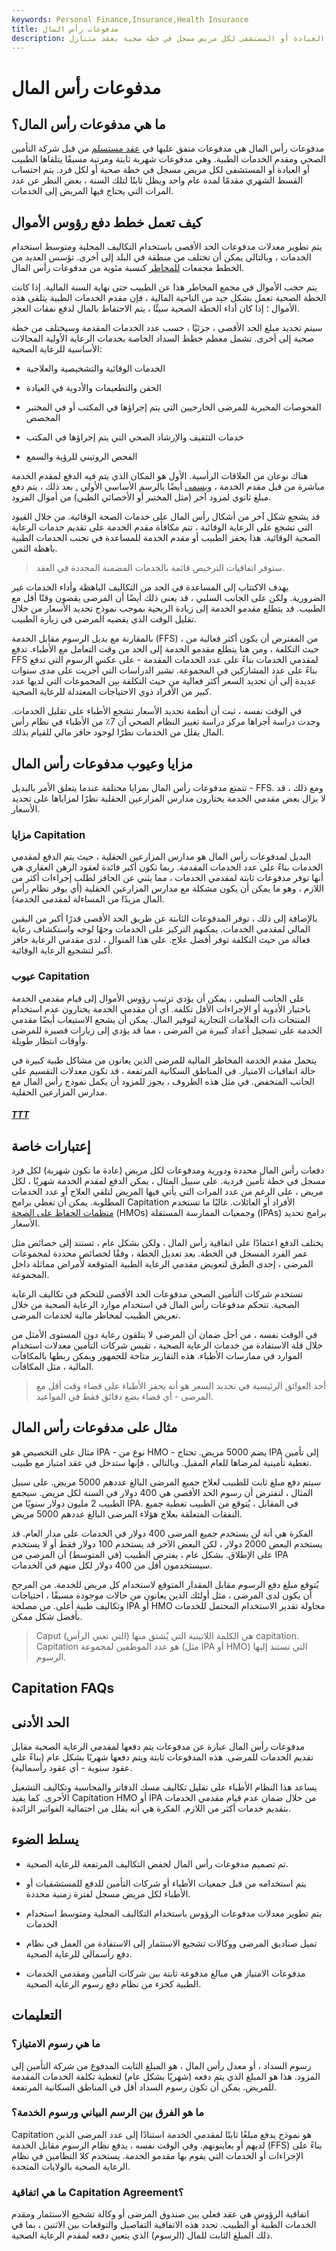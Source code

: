 ```yaml
---
keywords: Personal Finance,Insurance,Health Insurance
title: مدفوعات رأس المال
description: مدفوعات رأس المال هي دفعات شهرية يتلقاها الطبيب أو العيادة أو المستشفى لكل مريض مسجل في خطة صحية بعقد متنازل.
---
```


# مدفوعات رأس المال
## ما هي مدفوعات رأس المال؟

مدفوعات رأس المال هي مدفوعات متفق عليها في [عقد مستسلم](/capitated-contract) من قبل شركة التأمين الصحي ومقدم الخدمات الطبية. وهي مدفوعات شهرية ثابتة ومرتبة مسبقًا يتلقاها الطبيب أو العيادة أو المستشفى لكل مريض مسجل في خطة صحية أو لكل فرد. يتم احتساب القسط الشهري مقدمًا لمدة عام واحد ويظل ثابتًا لتلك السنة ، بغض النظر عن عدد المرات التي يحتاج فيها المريض إلى الخدمات.

## كيف تعمل خطط دفع رؤوس الأموال

يتم تطوير معدلات مدفوعات الحد الأقصى باستخدام التكاليف المحلية ومتوسط استخدام الخدمات ، وبالتالي يمكن أن تختلف من منطقة في البلد إلى أخرى. تؤسس العديد من الخطط مجمعات [للمخاطر](/risk) كنسبة مئوية من مدفوعات رأس المال.

يتم حجب الأموال في مجمع المخاطر هذا عن الطبيب حتى نهاية السنة المالية. إذا كانت الخطة الصحية تعمل بشكل جيد من الناحية المالية ، فإن مقدم الخدمات الطبية يتلقى هذه الأموال ؛ إذا كان أداء الخطة الصحية سيئًا ، يتم الاحتفاظ بالمال لدفع نفقات العجز.

سيتم تحديد مبلغ الحد الأقصى ، جزئيًا ، حسب عدد الخدمات المقدمة وسيختلف من خطة صحية إلى أخرى. تشمل معظم خطط السداد الخاصة بخدمات الرعاية الأولية المجالات الأساسية للرعاية الصحية:

- الخدمات الوقائية والتشخيصية والعلاجية

- الحقن والتطعيمات والأدوية في العيادة

- الفحوصات المخبرية للمرضى الخارجيين التي يتم إجراؤها في المكتب أو في المختبر المخصص

- خدمات التثقيف والإرشاد الصحي التي يتم إجراؤها في المكتب

- الفحص الروتيني للرؤية والسمع

هناك نوعان من العلاقات الرأسية. الأول هو المكان الذي يتم فيه الدفع لمقدم الخدمة مباشرة من قبل مقدم الخدمة ، [ويسمى](/insurance) أيضًا بالرسم الأساسي الأولي [.](/insurance) بعد ذلك ، يتم دفع مبلغ ثانوي لمزود آخر (مثل المختبر أو الأخصائي الطبي) من أموال المزود.

قد يشجع شكل آخر من أشكال رأس المال على خدمات الصحة الوقائية. من خلال القيود التي تشجع على الرعاية الوقائية ، تتم مكافأة مقدم الخدمة على تقديم خدمات الرعاية الصحية الوقائية. هذا يحفز الطبيب أو مقدم الخدمة للمساعدة في تجنب الخدمات الطبية باهظة الثمن.

> ستوفر اتفاقيات الترخيص قائمة بالخدمات المضمنة المحددة في العقد.

>

يهدف الاكتتاب إلى المساعدة في الحد من التكاليف الباهظة وأداء الخدمات غير الضرورية. ولكن على الجانب السلبي ، قد يعني ذلك أيضًا أن المرضى يقضون وقتًا أقل مع الطبيب. قد يتطلع مقدمو الخدمة إلى زيادة الربحية بموجب نموذج تحديد الأسعار من خلال تقليل الوقت الذي يقضيه المرضى في زيارة الطبيب.

بالمقارنة مع بديل الرسوم مقابل الخدمة (FFS) ، من المفترض أن يكون أكثر فعالية من حيث التكلفة ، ومن هنا يتطلع مقدمو الخدمة إلى الحد من وقت التعامل مع الأطباء. تدفع FFS لمقدمي الخدمات بناءً على عدد الخدمات المقدمة - على عكس الرسوم التي تدفع بناءً على عدد المشاركين في المجموعة. تشير الدراسات التي أُجريت على مدى سنوات عديدة إلى أن تحديد السعر أكثر فعالية من حيث التكلفة بين المجموعات التي لديها عدد كبير من الأفراد ذوي الاحتياجات المعتدلة للرعاية الصحية.

في الوقت نفسه ، ثبت أن أنظمة تحديد الأسعار تشجع الأطباء على تقليل الخدمات. وجدت دراسة أجراها مركز دراسة تغيير النظام الصحي أن 7٪ من الأطباء في نظام رأس المال يقلل من الخدمات نظرًا لوجود حافز مالي للقيام بذلك.

## مزايا وعيوب مدفوعات رأس المال

تتمتع مدفوعات رأس المال بمزايا مختلفة عندما يتعلق الأمر بالبديل - FFS. ومع ذلك ، قد لا يزال بعض مقدمي الخدمة يختارون مدارس المزارعين الحقلية نظرًا لمزاياها على تحديد الأسعار.

### مزايا Capitation

البديل لمدفوعات رأس المال هو مدارس المزارعين الحقلية ، حيث يتم الدفع لمقدمي الخدمات بناءً على عدد الخدمات المقدمة. ربما تكون أكبر فائدة لعقود الرهن العقاري هي أنها توفر مدفوعات ثابتة لمقدمي الخدمات ، مما يثني عن الحافز لطلب إجراءات أكثر من اللازم ، وهو ما يمكن أن يكون مشكلة مع مدارس المزارعين الحقلية (أي يوفر نظام رأس المال مزيدًا من المساءلة لمقدمي الخدمة).

بالإضافة إلى ذلك ، توفر المدفوعات الثابتة عن طريق الحد الأقصى قدرًا أكبر من اليقين المالي لمقدمي الخدمات. يمكنهم التركيز على الخدمات وجهًا لوجه واستكشاف رعاية فعالة من حيث التكلفة توفر أفضل علاج. على هذا المنوال ، لدى مقدمي الرعاية حافز أكبر لتشجيع الرعاية الوقائية.

### عيوب Capitation

على الجانب السلبي ، يمكن أن يؤدي ترتيب رؤوس الأموال إلى قيام مقدمي الخدمة باختيار الأدوية أو الإجراءات الأقل تكلفة. أي أن مقدمي الخدمة يختارون عدم استخدام المنتجات ذات العلامات التجارية لتوفير المال. يمكن أن يشجع الاستيعاب أيضًا مقدمي الخدمة على تسجيل أعداد كبيرة من المرضى ، مما قد يؤدي إلى زيارات قصيرة للمرضى وأوقات انتظار طويلة.

يتحمل مقدم الخدمة المخاطر المالية للمرضى الذين يعانون من مشاكل طبية كبيرة في حالة اتفاقيات الامتياز. في المناطق السكانية المرتفعة ، قد تكون معدلات التقسيم على الجانب المنخفض. في مثل هذه الظروف ، يجوز للمزود أن يكمل نموذج رأس المال مع مدارس المزارعين الحقلية.

<h5> <a href=""> TTT </a> </h5>

## إعتبارات خاصة

دفعات رأس المال محددة ودورية ومدفوعات لكل مريض (عادة ما تكون شهرية) لكل فرد مسجل في خطة تأمين فردية. على سبيل المثال ، يمكن الدفع لمقدم الخدمة شهريًا ، لكل مريض ، على الرغم من عدد المرات التي يأتي فيها المريض لتلقي العلاج أو عدد الخدمات المطلوبة. يمكن أن تغطي برامج Capitation الأفراد أو العائلات. غالبًا ما تستخدم [منظمات الحفاظ على الصحة](/hmo) (HMOs) وجمعيات الممارسة المستقلة (IPAs) برامج تحديد الأسعار.

يختلف الدفع اعتمادًا على اتفاقية رأس المال ، ولكن بشكل عام ، تستند إلى خصائص مثل عمر الفرد المسجل في الخطة. يعد تعديل الخطة ، وفقًا لخصائص محددة لمجموعات المرضى ، إحدى الطرق لتعويض مقدمي الرعاية الطبية المتوقعة لأمراض مماثلة داخل المجموعة.

تستخدم شركات التأمين الصحي مدفوعات الحد الأقصى للتحكم في تكاليف الرعاية الصحية. تتحكم مدفوعات رأس المال في استخدام موارد الرعاية الصحية من خلال تعريض الطبيب لمخاطر مالية لخدمات المرضى.

في الوقت نفسه ، من أجل ضمان أن المرضى لا يتلقون رعاية دون المستوى الأمثل من خلال قلة الاستفادة من خدمات الرعاية الصحية ، تقيس شركات التأمين معدلات استخدام الموارد في ممارسات الأطباء. هذه التقارير متاحة للجمهور ويمكن ربطها بالمكافآت المالية ، مثل المكافآت.

> أحد العوائق الرئيسية في تحديد السعر هو أنه يحفز الأطباء على قضاء وقت أقل مع المرضى - أي قضاء بضع دقائق فقط في المواعيد.

>

## مثال على مدفوعات رأس المال

مثال على التخصيص هو IPA - نوع من HMO - يضم 5000 مريض. تحتاج IPA إلى تأمين تغطية تأمينية لمرضاها للعام المقبل. وبالتالي ، فإنها ستدخل في عقد امتياز مع طبيب.

سيتم دفع مبلغ ثابت للطبيب لعلاج جميع المرضى البالغ عددهم 5000 مريض. على سبيل المثال ، لنفترض أن رسوم الحد الأقصى هي 400 دولار في السنة لكل مريض. سيجمع الطبيب 2 مليون دولار سنويًا من IPA. في المقابل ، يُتوقع من الطبيب تغطية جميع النفقات المتعلقة بعلاج هؤلاء المرضى البالغ عددهم 5000 مريض.

الفكرة هي أنه لن يستخدم جميع المرضى 400 دولار في الخدمات على مدار العام. قد يستخدم البعض 2000 دولار ، لكن البعض الآخر قد يستخدم 100 دولار فقط أو لا يستخدم على الإطلاق. بشكل عام ، يفترض الطبيب (في المتوسط) أن المرضى من IPA سيستخدمون أقل من 400 دولار لكل منهم في الخدمات.

يُتوقع مبلغ دفع الرسوم مقابل المقدار المتوقع لاستخدام كل مريض للخدمة. من المرجح أن يكون لدى المرضى ، مثل أولئك الذين يعانون من حالات موجودة مسبقًا ، احتياجات وتكاليف طبية أعلى. من مصلحة IPA أو HMO محاولة تقدير الاستخدام المحتمل للخدمات بأفضل شكل ممكن.

> Caput (التي تعني الرأس) هي الكلمة اللاتينية التي يُشتق منها capitation. Capitation هو عدد الموظفين لمجموعة (مثل IPA أو HMO) التي تستند إليها الرسوم.

>

## Capitation FAQs

## الحد الأدنى

مدفوعات رأس المال عبارة عن مدفوعات يتم دفعها لمقدمي الرعاية الصحية مقابل تقديم الخدمات للمرضى. هذه المدفوعات ثابتة ويتم دفعها شهريًا بشكل عام (بناءً على عقود سنوية - أي عقود رأسمالية).

يساعد هذا النظام الأطباء على تقليل تكاليف مسك الدفاتر والمحاسبة وتكاليف التشغيل الأخرى. كما يفيد Capitation HMO أو IPA من خلال ضمان عدم قيام مقدمي الخدمات بتقديم خدمات أكثر من اللازم. الفكرة هي أنه يقلل من احتمالية الفواتير الزائدة.

## يسلط الضوء

- تم تصميم مدفوعات رأس المال لخفض التكاليف المرتفعة للرعاية الصحية.

- يتم استخدامه من قبل جمعيات الأطباء أو شركات التأمين للدفع للمستشفيات أو الأطباء لكل مريض مسجل لفترة زمنية محددة.

- يتم تطوير معدلات مدفوعات الرؤوس باستخدام التكاليف المحلية ومتوسط استخدام الخدمات

- تميل صناديق المرضى ووكالات تشجيع الاستثمار إلى الاستفادة من العمل في نظام دفع رأسمالي للرعاية الصحية.

- مدفوعات الامتياز هي مبالغ مدفوعة ثابتة بين شركات التأمين ومقدمي الخدمات الطبية كجزء من نظام دفع رسوم الرعاية الصحية.

## التعليمات

### ما هي رسوم الامتياز؟

رسوم السداد ، أو معدل رأس المال ، هو المبلغ الثابت المدفوع من شركة التأمين إلى المزود. هذا هو المبلغ الذي يتم دفعه (شهريًا بشكل عام) لتغطية تكلفة الخدمات المقدمة للمريض. يمكن أن تكون رسوم السداد أقل في المناطق السكانية المرتفعة.

### ما هو الفرق بين الرسم البياني ورسوم الخدمة؟

Capitation هو نموذج يدفع مبلغًا ثابتًا لمقدمي الخدمة استنادًا إلى عدد المرضى الذين لديهم أو يعاينونهم. وفي الوقت نفسه ، يدفع نظام الرسوم مقابل الخدمة (FFS) بناءً على الإجراءات أو الخدمات التي يقوم بها مقدمو الخدمة. يستخدم كلا النظامين في نظام الرعاية الصحية بالولايات المتحدة.

### ما هي اتفاقية Capitation Agreement؟

اتفاقية الرؤوس هي عقد فعلي بين صندوق المرضى أو وكالة تشجيع الاستثمار ومقدم الخدمات الطبية أو الطبيب. تحدد هذه الاتفاقية التفاصيل والتوقعات بين الاثنين ، بما في ذلك المبلغ الثابت للمال (الرسوم) الذي يتعين دفعه لمقدم الرعاية الصحية.

